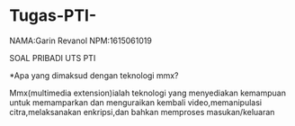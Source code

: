 # Tugas-PTI-
NAMA:Garin Revanol
NPM:1615061019

SOAL PRIBADI UTS PTI

*Apa yang dimaksud dengan teknologi mmx?

Mmx(multimedia extension)ialah teknologi yang menyediakan kemampuan untuk memamparkan dan menguraikan kembali video,memanipulasi citra,melaksanakan enkripsi,dan bahkan memproses masukan/keluaran
